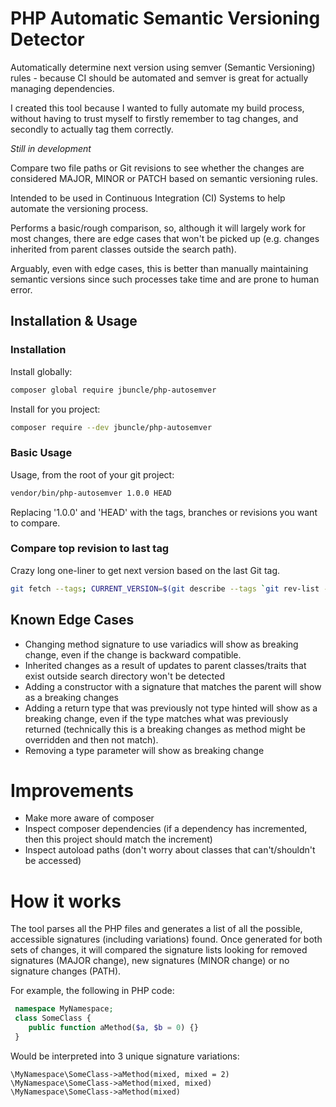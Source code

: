 # PHP Automatic Semantic Versioning Detector

Automatically determine next version using semver (Semantic Versioning) rules - because CI should be automated and semver is great for actually managing dependencies.

I created this tool because I wanted to fully automate my build process,
without having to trust myself to firstly remember to tag changes, and secondly to actually
tag them correctly.

*Still in development*

Compare two file paths or Git revisions to see whether the changes are considered
MAJOR, MINOR or PATCH based on semantic versioning rules.

Intended to be used in Continuous Integration (CI) Systems to help automate the versioning process.

Performs a basic/rough comparison, so, although it will largely work for most changes,
there are edge cases that won't be picked up (e.g. changes inherited from parent classes outside the search path).

Arguably, even with edge cases, this is better than manually maintaining semantic versions
since such processes take time and are prone to human error.

## Installation & Usage

### Installation
Install globally: 
```bash 
composer global require jbuncle/php-autosemver
```

Install for you project:
```bash 
composer require --dev jbuncle/php-autosemver
```
### Basic Usage

Usage, from the root of your git project:
```bash
vendor/bin/php-autosemver 1.0.0 HEAD
```
Replacing '1.0.0' and 'HEAD' with the tags, branches or revisions you want to compare.

### Compare top revision to last tag

Crazy long one-liner to get next version based on the last Git tag.

```bash
git fetch --tags; CURRENT_VERSION=$(git describe --tags `git rev-list --tags --max-count=1`); INC=$(vendor/bin/php-autosemver $CURRENT_VERSION); vendor/bin/composer-version --inc $CURRENT_VERSION $INC
```

## Known Edge Cases
* Changing method signature to use variadics will show as breaking change, even if the change is backward compatible.
* Inherited changes as a result of updates to parent classes/traits that exist outside search directory won't be detected
* Adding a constructor with a signature that matches the parent will show as a breaking changes
* Adding a return type that was previously not type hinted will show as a breaking change, even if the type matches what was previously returned
(technically this is a breaking changes as method might be overridden and then not match). 
* Removing a type parameter will show as breaking change

# Improvements
* Make more aware of composer
 * Inspect composer dependencies (if a dependency has incremented, then this project should match the increment)
 * Inspect autoload paths (don't worry about classes that can't/shouldn't be accessed)

# How it works

The tool parses all the PHP files and generates a list of all the possible, accessible signatures (including variations)
found. Once generated for both sets of changes, it will compared the signature lists looking for 
removed signatures (MAJOR change), new signatures (MINOR change) or no signature changes (PATH).

For example, the following in PHP code:

```php
 namespace MyNamespace;
 class SomeClass {
    public function aMethod($a, $b = 0) {}
 }
```

Would be interpreted into 3 unique signature variations:

```
\MyNamespace\SomeClass->aMethod(mixed, mixed = 2)
\MyNamespace\SomeClass->aMethod(mixed, mixed)
\MyNamespace\SomeClass->aMethod(mixed)
```
